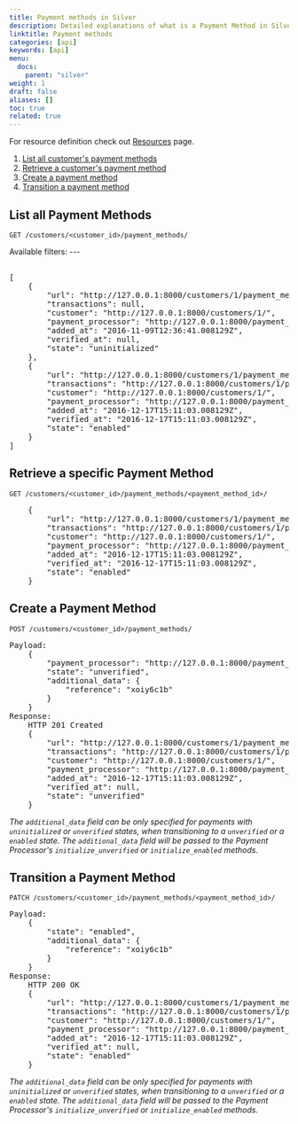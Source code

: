 ```yaml
---
title: Payment methods in Silver
description: Detailed explanations of what is a Payment Method in Silver, how to retrieve and create one, as well as what does transitioning a Payment method means.
linktitle: Payment methods
categories: [api]
keywords: [api]
menu:
  docs:
    parent: "silver"
weight: 1
draft: false
aliases: []
toc: true
related: true
---
```


For resource definition check out [Resources](Resources#payment-method) page.

1. [List all customer's payment methods](#list-all-payment-methods)
2. [Retrieve a customer's payment method](#retrieve-a-specific-payment-method)
3. [Create a payment method](#create-a-payment-method)
4. [Transition a payment method](#transition-a-payment-method)

## List all Payment Methods

```
GET /customers/<customer_id>/payment_methods/
```

Available filters: ---
<pre>

[
    {
        "url": "http://127.0.0.1:8000/customers/1/payment_methods/1/",
        "transactions": null,
        "customer": "http://127.0.0.1:8000/customers/1/",
        "payment_processor": "http://127.0.0.1:8000/payment_processors/Manual/",
        "added_at": "2016-11-09T12:36:41.008129Z",
        "verified_at": null,
        "state": "uninitialized"
    },
    {
        "url": "http://127.0.0.1:8000/customers/1/payment_methods/2/",
        "transactions": "http://127.0.0.1:8000/customers/1/payment_methods/2/transactions/",
        "customer": "http://127.0.0.1:8000/customers/1/",
        "payment_processor": "http://127.0.0.1:8000/payment_processors/PayPal/",
        "added_at": "2016-12-17T15:11:03.008129Z",
        "verified_at": "2016-12-17T15:11:03.008129Z",
        "state": "enabled"
    }
]
</pre>

## Retrieve a specific Payment Method

```
GET /customers/<customer_id>/payment_methods/<payment_method_id>/
```
<pre>
    {
        "url": "http://127.0.0.1:8000/customers/1/payment_methods/2/",
        "transactions": "http://127.0.0.1:8000/customers/1/payment_methods/2/transactions/",
        "customer": "http://127.0.0.1:8000/customers/1/",
        "payment_processor": "http://127.0.0.1:8000/payment_processors/PayPal/",
        "added_at": "2016-12-17T15:11:03.008129Z",
        "verified_at": "2016-12-17T15:11:03.008129Z",
        "state": "enabled"
    }
</pre>

## Create a Payment Method
```
POST /customers/<customer_id>/payment_methods/
```
<pre>
Payload:
    {
        "payment_processor": "http://127.0.0.1:8000/payment_processors/PayPal/",
        "state": "unverified",
        "additional_data": {
            "reference": "xoiy6c1b"
        }
    }
Response:
    HTTP 201 Created
    {
        "url": "http://127.0.0.1:8000/customers/1/payment_methods/2/",
        "transactions": "http://127.0.0.1:8000/customers/1/payment_methods/2/transactions/",
        "customer": "http://127.0.0.1:8000/customers/1/",
        "payment_processor": "http://127.0.0.1:8000/payment_processors/PayPal/",
        "added_at": "2016-12-17T15:11:03.008129Z",
        "verified_at": null,
        "state": "unverified"
    }
</pre>

_The `additional_data` field can be only specified for payments with `uninitialized` or `unverified` states, when transitioning to a `unverified` or a `enabled` state. The `additional_data` field will be passed to the Payment Processor's `initialize_unverified` or `initialize_enabled` methods._  

## Transition a Payment Method
```
PATCH /customers/<customer_id>/payment_methods/<payment_method_id>/
```
<pre>
Payload:
    {
        "state": "enabled",
        "additional_data": {
            "reference": "xoiy6c1b"
        }
    }
Response:
    HTTP 200 OK
    {
        "url": "http://127.0.0.1:8000/customers/1/payment_methods/2/",
        "transactions": "http://127.0.0.1:8000/customers/1/payment_methods/2/transactions/",
        "customer": "http://127.0.0.1:8000/customers/1/",
        "payment_processor": "http://127.0.0.1:8000/payment_processors/PayPal/",
        "added_at": "2016-12-17T15:11:03.008129Z",
        "verified_at": null,
        "state": "enabled"
    }
</pre>
_The `additional_data` field can be only specified for payments with `uninitialized` or `unverified` states, when transitioning to a `unverified` or a `enabled` state. The `additional_data` field will be passed to the Payment Processor's `initialize_unverified` or `initialize_enabled` methods._  
